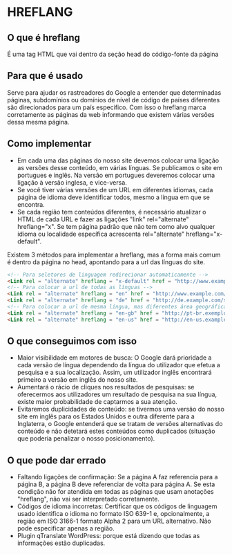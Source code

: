 # HREFLANG

## O que é hreflang
É uma tag  HTML que vai dentro da seção head do código-fonte da página

## Para que é usado
Serve para ajudar os rastreadores do Google a entender que determinadas páginas, subdomínios ou domínios de nível de código de países diferentes são direcionados para um país especifico. Com isso o hreflang marca corretamente as páginas da web informando que existem várias versões dessa mesma página.

## Como implementar
- Em cada uma das páginas do nosso site devemos colocar uma ligação as versões desse conteúdo, em várias línguas. Se publicamos o site em portugues e inglês. Na versão em portugues deveremos colocar uma ligação à versão inglesa, e vice-versa.
- Se você tiver várias versões de um URL em diferentes idiomas, cada página de idioma deve identificar todos, mesmo a língua em que se encontra.
- Se cada região tem conteúdos diferentes, é necessário atualizar o HTML de cada URL e fazer as ligações "link" rel="alternate" hreflang="x". Se tem página padrão que não tem como alvo qualquer idioma ou localidade específica acrescenta rel="alternate" hreflang="x-default".

Existem 3 métodos para implementar a hreflang, mas a forma  mais comum é dentro da página no head, apontando para a url das línguas do site.
```html
<!-- Para seletores de linguagem redirecionar automaticamente -->
<Link rel = "alternate" hreflang = "x-default" href = "http://www.example.com/page.html" />
<!-- Para colocar a url de todas as línguas -->
<Link rel = "alternate" hreflang = "en" href = "http://www.example.com/page.html" />
<Link rel = "alternate" hreflang = "de" href = "http://de.example.com/seite.html" />
<!-- Para colocar a url de mesma língua, mas diferentes área geográfica-->
<Link rel = "alternate" hreflang = "en-gb" href = "http://pt-br.exemplo.com/page.html" />
<Link rel = "alternate" hreflang = "en-us" href = "http://en-us.example.com/page.html" />
```
## O que conseguimos com isso
- Maior visibilidade em motores de busca: O Google dará prioridade a cada versão de língua dependendo da língua do utilizador que efetua a pesquisa e a sua localização. Assim, um utilizador inglês encontrará primeiro a versão em inglês do nosso site.
- Aumentará o rácio de cliques nos resultados de pesquisas: se oferecermos aos utilizadores um resultado de pesquisa na sua língua, existe maior probabilidade de captarmos a sua atenção.
- Evitaremos duplicidades de conteúdo: se tivermos uma versão do nosso site em inglês para os Estados Unidos e outra diferente para a Inglaterra, o Google entenderá que se tratam de versões alternativas do conteúdo e não detetará estes conteúdos como duplicados (situação que poderia penalizar o nosso posicionamento).

## O que pode dar errado
- Faltando ligações de confirmação: Se a página A faz referencia para a página B, a página B deve referenciar de volta para página A. Se esta condição não for atendida em todas as páginas que usam anotações "hreflang", não vai ser interpretado corretamente.
- Códigos de idioma incorretas: Certificar que os códigos de linguagem usado identifica o idioma no formato ISO 639-1 e, opcionalmente, a região em ISO 3166-1 formato Alpha 2 para um URL alternativo. Não pode especificar apenas a região.
- Plugin qTranslate WordPress: porque está dizendo que todas as informações estão duplicadas.
